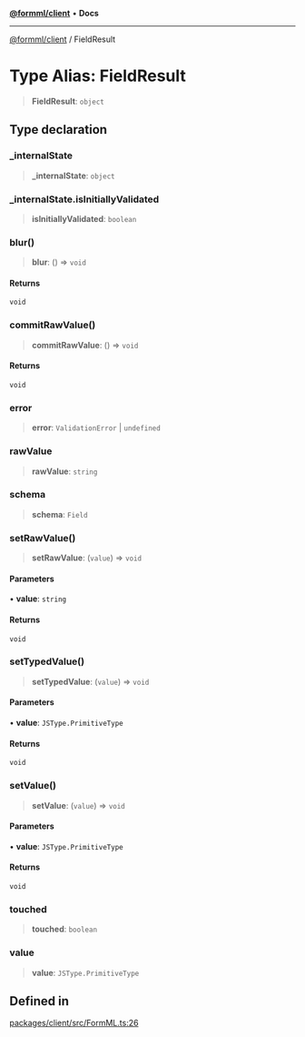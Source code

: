 [**@formml/client**](../README.md) • **Docs**

---

[@formml/client](../globals.md) / FieldResult

# Type Alias: FieldResult

> **FieldResult**: `object`

## Type declaration

### \_internalState

> **\_internalState**: `object`

### \_internalState.isInitiallyValidated

> **isInitiallyValidated**: `boolean`

### blur()

> **blur**: () => `void`

#### Returns

`void`

### commitRawValue()

> **commitRawValue**: () => `void`

#### Returns

`void`

### error

> **error**: `ValidationError` \| `undefined`

### rawValue

> **rawValue**: `string`

### schema

> **schema**: `Field`

### setRawValue()

> **setRawValue**: (`value`) => `void`

#### Parameters

• **value**: `string`

#### Returns

`void`

### setTypedValue()

> **setTypedValue**: (`value`) => `void`

#### Parameters

• **value**: `JSType.PrimitiveType`

#### Returns

`void`

### setValue()

> **setValue**: (`value`) => `void`

#### Parameters

• **value**: `JSType.PrimitiveType`

#### Returns

`void`

### touched

> **touched**: `boolean`

### value

> **value**: `JSType.PrimitiveType`

## Defined in

[packages/client/src/FormML.ts:26](https://github.com/formml/formml/blob/5c707903361ee929472a81de07fd0204242687ee/packages/client/src/FormML.ts#L26)
